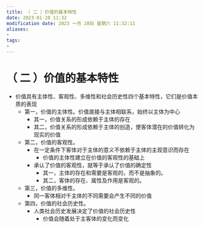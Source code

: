 ```yaml
---
title: （ 二 ）价值的基本特性
date: 2023-01-28 11:32
modification date: 2023 一月 28日 星期六 11:32:11
aliases: 
- 
tags: 
- 
---
```


# （ 二 ）价值的基本特性

- 价值具有主体性、客观性、多维性和社会历史性四个基本特性，它们是价值本质的表现
	- 第一，价值的主体性。价值直接与主体相联系，始终以主体为中心
		- 其一，价值关系的形成依赖于主体的存在
		- 其二，价值关系的形成依赖于主体的创造，使客体潜在的价值转化为现实的价值
	- 第二，价值的客观性。
		- 在一定条件下客体对于主体的意义不依赖于主体的主观意识而存在
			- 价值的主体性建立在价值的客观性的基础上
		- 承认了价值的客观性，就等于承认了价值的确定性
			- 其一，主体的存在和需要是客观的，而不是抽象的。
			- 其二，客体的存在、属性及作用是客观的。
	- 第三，价值的多维性。
		- 同一客体相对千主体的不同需要会产生不同的价值
	- 第四，价值的社会历史性。
		- 人类社会历史发展决定了价值的社会历史性
			- 价值会随着处于主客体的变化而变化

